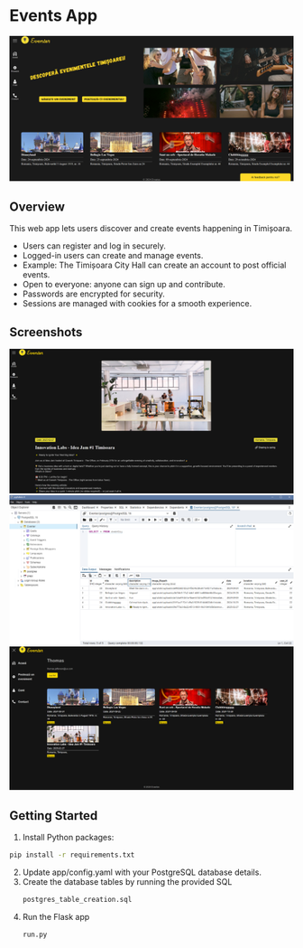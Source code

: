 # Events App

![Screenshot](/images/image.png)

## Overview

This web app lets users discover and create events happening in Timișoara.

- Users can register and log in securely.  
- Logged-in users can create and manage events.  
- Example: The Timișoara City Hall can create an account to post official events.  
- Open to everyone: anyone can sign up and contribute.  
- Passwords are encrypted for security.  
- Sessions are managed with cookies for a smooth experience.

## Screenshots
![Screenshot](/images/image1.png)
![Screenshot](/images/image3.png)
![Screenshot](/images/image4.png)

## Getting Started

1. Install Python packages:
  ```bash
  pip install -r requirements.txt
  ```

2. Update app/config.yaml with your PostgreSQL database details.
3. Create the database tables by running the provided SQL
    ```bash
    postgres_table_creation.sql
    ```
4. Run the Flask app
   ```bash
   run.py
   ```
